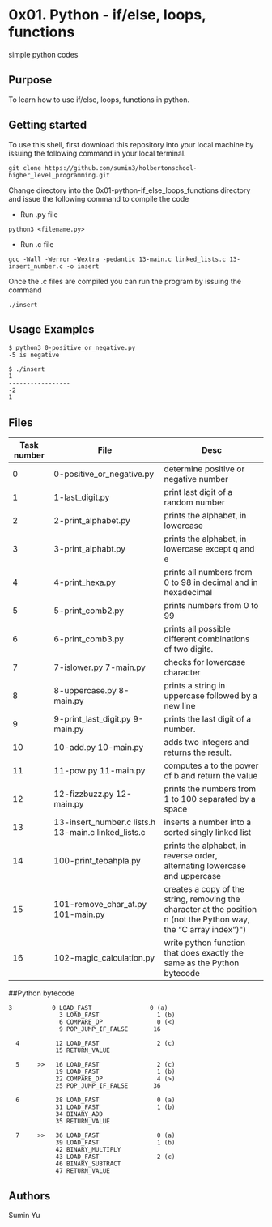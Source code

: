 # 0x01. Python - if/else, loops, functions
simple python codes

## Purpose
To learn how to use if/else, loops, functions in python.

## Getting started
To use this shell, first download  this repository into your local machine by issuing the following command in your local terminal. 
```
git clone https://github.com/sumin3/holbertonschool-higher_level_programming.git
```
Change directory into the 0x01-python-if_else_loops_functions directory and issue the following command to compile the code
* Run .py file
```
python3 <filename.py>
```
* Run .c file
```
gcc -Wall -Werror -Wextra -pedantic 13-main.c linked_lists.c 13-insert_number.c -o insert
```
Once the .c files are compiled you can run the program by issuing the command
```
./insert
```
## Usage Examples
```
$ python3 0-positive_or_negative.py
-5 is negative
```
```
$ ./insert
1
-----------------
-2
1
```
## Files
Task number | File | Desc
---|---|---
0 | 0-positive_or_negative.py | determine positive or negative number
1 | 1-last_digit.py | print last digit of a random number
2 | 2-print_alphabet.py |  prints the alphabet, in lowercase
3 | 3-print_alphabt.py | prints the alphabet, in lowercase except q and e
4 | 4-print_hexa.py | prints all numbers from 0 to 98 in decimal and in hexadecimal
5 | 5-print_comb2.py | prints numbers from 0 to 99
6 | 6-print_comb3.py | prints all possible different combinations of two digits.
7 | 7-islower.py 7-main.py| checks for lowercase character
8 | 8-uppercase.py  8-main.py| prints a string in uppercase followed by a new line
9 | 9-print_last_digit.py  9-main.py| prints the last digit of a number.
10 | 10-add.py  10-main.py| adds two integers and returns the result.
11 | 11-pow.py  11-main.py| computes a to the power of b and return the value
12 | 12-fizzbuzz.py  12-main.py| prints the numbers from 1 to 100 separated by a space
13 | 13-insert_number.c  lists.h  13-main.c  linked_lists.c | inserts a number into a sorted singly linked list
14 | 100-print_tebahpla.py | prints the alphabet, in reverse order, alternating lowercase and uppercase
15 | 101-remove_char_at.py 101-main.py |  creates a copy of the string, removing the character at the position n (not the Python way, the “C array index”)")
16 | 102-magic_calculation.py | write python function that does exactly the same as the Python bytecode

##Python bytecode
```
3           0 LOAD_FAST                0 (a)
              3 LOAD_FAST                1 (b)
              6 COMPARE_OP               0 (<)
              9 POP_JUMP_IF_FALSE       16

  4          12 LOAD_FAST                2 (c)
             15 RETURN_VALUE

  5     >>   16 LOAD_FAST                2 (c)
             19 LOAD_FAST                1 (b)
             22 COMPARE_OP               4 (>)
             25 POP_JUMP_IF_FALSE       36

  6          28 LOAD_FAST                0 (a)
             31 LOAD_FAST                1 (b)
             34 BINARY_ADD
             35 RETURN_VALUE

  7     >>   36 LOAD_FAST                0 (a)
             39 LOAD_FAST                1 (b)
             42 BINARY_MULTIPLY
             43 LOAD_FAST                2 (c)
             46 BINARY_SUBTRACT
             47 RETURN_VALUE
```
## Authors
Sumin Yu  